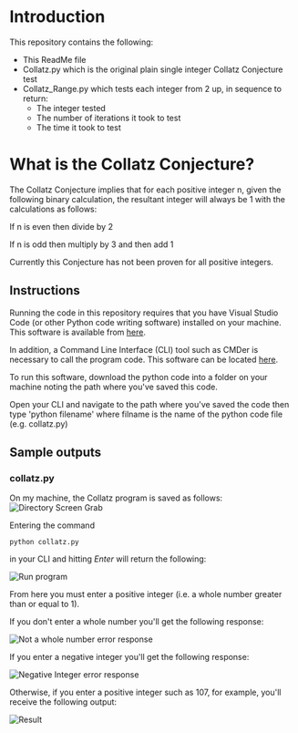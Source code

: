 # Introduction
This repository contains the following:
  * This ReadMe file
  * Collatz.py which is the original plain single integer Collatz Conjecture test
  * Collatz_Range.py which tests each integer from 2 up, in sequence to return:
    * The integer tested
    * The number of iterations it took to test
    * The time it took to test

# What is the Collatz Conjecture?
The Collatz Conjecture implies that for each positive integer n, given the following binary calculation, the resultant integer will always be 1 with the calculations as follows:

If n is even then divide by 2

If n is odd then multiply by 3 and then add 1

Currently this Conjecture has not been proven for all positive integers.

## Instructions
Running the code in this repository requires that you have Visual Studio Code (or other Python code writing software) installed on your machine. This software is available from [here](https://code.vidsualstudio.com/download).

In addition, a Command Line Interface (CLI) tool such as CMDer is necessary to call the program code. This software can be located [here](https://cmder.net).

To run this software, download the python code into a folder on your machine noting the path where you've saved this code.

Open your CLI and navigate to the path where you've saved the code then type 'python filename' where filname is the name of the python code file (e.g. collatz.py)

## Sample outputs
### collatz.py

On my machine, the Collatz program is saved as follows: 
![Directory Screen Grab](https://github.com/Seamie-irl/Collatz/tree/master/images/1.jpg "Screen shot of directory")

Entering the command
``` 
python collatz.py 
``` 
in your CLI and hitting *Enter* will return the following:

![Run program](https://github.com/Seamie_irl/Collatz/tree/master/images/3.jpg "Screen grab on run")

From here you must enter a positive integer (i.e. a whole number greater than or equal to 1).

If you don't enter a whole number you'll get the following response:

![Not a whole number error response](https://github.com/Seamie_irl/Collatz/tree/master/images/4.jpg)

If you enter a negative integer you'll get the following response:

![Negative Integer error response](https://github.com/Seamie_irl/Collatz/tree/master/images/5.jpg)

Otherwise, if you enter a positive integer such as 107, for example, you'll receive the following output:

![Result](https://github.com/Seamie_irl/Collatz/tree/master/images/6.png)



